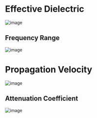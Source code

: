 
# Effective Dielectric
![image](https://github.com/CourseReps/ECEN452-Spring2016/blob/master/Students/ZhongChen/Lab3/Effective_Dielectric.PNG) <br>

## Frequency Range

![image](https://github.com/CourseReps/ECEN452-Spring2016/blob/master/Students/ZhongChen/Lab3/Frequency_Range.PNG) <br>


# Propagation Velocity
![image](https://github.com/CourseReps/ECEN452-Spring2016/blob/master/Students/ZhongChen/Lab3/Propagation_Velocity.PNG) <br>

## Attenuation Coefficient

![image](https://github.com/CourseReps/ECEN452-Spring2016/blob/master/Students/ZhongChen/Lab3/Attenuation_Coefficient.PNG) <br>

